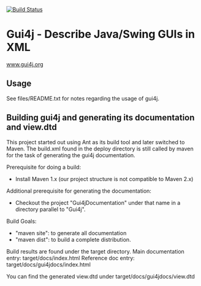 [![Build Status](https://travis-ci.org/FunThomas424242/gui4j.svg?branch=master)](https://travis-ci.org/FunThomas424242/gui4j)

Gui4j - Describe Java/Swing GUIs in XML
=======================================
www.gui4j.org

Usage
-----

See files/README.txt for notes regarding the usage of gui4j.


Building gui4j and generating its documentation and view.dtd
------------------------------------------------------------

This project started out using Ant as its build tool and later switched to Maven.
The build.xml found in the deploy directory is still called by maven for the task of
generating the gui4j documentation.

Prerequisite for doing a build:
- Install Maven 1.x (our project structure is not compatible to Maven 2.x)

Additional prerequisite for generating the documentation:
- Checkout the project "Gui4jDocumentation" under that name in a directory
  parallel to "Gui4j".

Build Goals:
- "maven site": to generate all documentation
- "maven dist": to build a complete distribution.

Build results are found under the target directory.
Main documentation entry: target/docs/index.html
Reference doc entry: target/docs/gui4jdocs/index.html

You can find the generated view.dtd under target/docs/gui4jdocs/view.dtd

